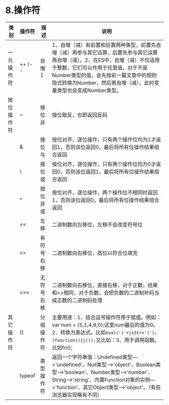 # 8.操作符

|类别	|操作符	| 描述	|说明
| -- | -- |-- | -- |
|一元操作符	|++ /--	 |自增1	|1、自增（减）有前置和后置两种类型，前置先自增（减）再参与其它运算，后置先参与其它运算再自增（减）。2、在ES中，自增（减）不仅适用于整数，它们可以作用于任意值，对于不是Number类型的值，会先按前一篇文章中的规则隐式转换为Number，然后再自增（减），此时变量类型也会变成Number类型。|
|按位操作符	|~	 |按位非	|按位取反，也即返回反码|
||&	 |按位与|	按位对齐，逐位操作，只有两个操作位均为1才返回1，否则该位返回0，最后将所有位操作结果组合返回|
||\	| 按位或|	按位对齐，逐位操作，只有两个操作位均为0才返回0，否则该位返回1，最后将所有位操作结果组合返回 |
||^	| 按位异或|	按位对齐，逐位操作，两个操作位不相同时返回1，否则该位返回0，最后将所有位操作结果组合返回|
||<<	 |左移|	二进制数向左移位，左移不会改变符号位 |
||>>|	 有符号右移	|二进制数向右移位，高位以符合位填充 |
||>>>|	 无符号右移	|二进制数向右移位，直接右移，对于正数，结果和>>相同，对于负数，会把负数的二进制补码当成正数的二进制码处理|
|其它操作符|()|	 分组操作符	|主要用途：1、结合逗号操作符用于赋值。例如：var num = (5,1,4,8,0);这里num最后的值为0。2、转换为表达式。比如``eval('('+jsStr+')');`` ``(function(){}());``又比如：3、用于调用函数。比如fn();|
||typeof|	 类型操作符	|返回一个字符串值：Undefined类型—>'undefined'、Null类型—>'object'、Boolean类型—>'boolean'、Number类型—>‘number'、String—>'string'、内置Function对象的实例—>'function'、其它Object类型—>'object'。（有些浏览器实现略有不同）|